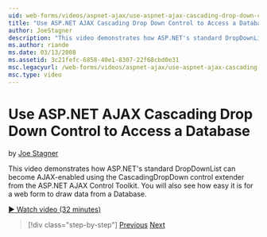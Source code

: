 ```yaml
---
uid: web-forms/videos/aspnet-ajax/use-aspnet-ajax-cascading-drop-down-control-to-access-a-database
title: "Use ASP.NET AJAX Cascading Drop Down Control to Access a Database | Microsoft Docs"
author: JoeStagner
description: "This video demonstrates how ASP.NET's standard DropDownList can become AJAX-enabled using the CascadingDropDown control extender from the ASP.NET AJAX Contro..."
ms.author: riande
ms.date: 03/13/2008
ms.assetid: 3c21fefc-6858-40e1-8307-22f68cbd0e31
msc.legacyurl: /web-forms/videos/aspnet-ajax/use-aspnet-ajax-cascading-drop-down-control-to-access-a-database
msc.type: video
---
```

# Use ASP.NET AJAX Cascading Drop Down Control to Access a Database

by [Joe Stagner](https://github.com/JoeStagner)

This video demonstrates how ASP.NET's standard DropDownList can become AJAX-enabled using the CascadingDropDown control extender from the ASP.NET AJAX Control Toolkit. You will also see how easy it is for a web form to draw data from a Database.

[&#9654; Watch video (32 minutes)](https://channel9.msdn.com/Blogs/ASP-NET-Site-Videos/use-aspnet-ajax-cascading-drop-down-control-to-access-a-database)

> [!div class="step-by-step"]
> [Previous](two-simple-techniques-for-triggering-updates-to-update-panels.md)
> [Next](implement-infinite-data-patterns-in-ajax.md)
